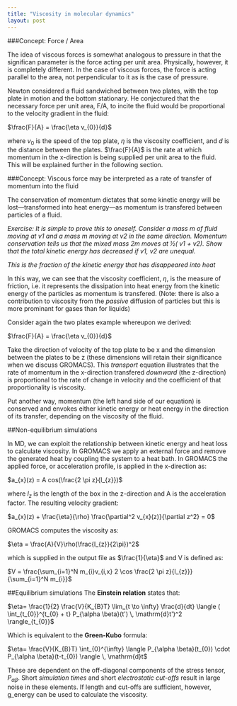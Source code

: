 ```yaml
---
title: "Viscosity in molecular dynamics"
layout: post
---
```


###Concept: Force / Area

The idea of viscous forces is somewhat analogous to pressure in that the significan parameter is the force acting per unit area. Physically, however, it is completely different. In the case of viscous forces, the force is acting parallel to the area, not perpendicular to it as is the case of pressure. 

Newton considered a fluid sandwiched between two plates, with the top plate in motion and the bottom stationary. He conjectured that the necessary force per unit area, F/A,  to incite the fluid would be proportional to the velocity gradient in the fluid:

$\frac{F}{A} = \frac{\eta v_{0}}{d}$

where $v_{0}$ is the speed of the top plate, $\eta$ is the viscosity coefficient, and $d$ is the distance between the plates. $\frac{F}{A}$ is the rate at which momentum in the x-direction is being supplied per unit area to the fluid. This will be explained further in the following section.

###Concept: Viscous force may be interpreted as a rate of transfer of momentum into the fluid

The conservation of momentum dictates that some kinetic energy will be lost&mdash;transformed into heat energy&mdash;as momentum is transfered between particles of a fluid.  

*Exercise: It is simple to prove this to oneself. Consider a mass m of fluid moving at v1 and a mass m moving at v2 in the same direction. Momentum conservation tells us that the mixed mass 2m moves at ½( v1 + v2). Show that the total kinetic energy has decreased if v1, v2 are unequal.*

*This is the fraction of the kinetic energy that has disappeared into heat*

In this way, we can see that the viscosity coefficient, $\eta$, is the measure of friction, i.e. it represents the dissipation into heat energy from the kinetic energy of the particles as momentum is transfered. (Note: there is also a contribution to viscosity from the *passive* diffusion of particles but this is more prominant for gases than for liquids)

Consider again the two plates example whereupon we derived: 

$\frac{F}{A} = \frac{\eta v_{0}}{d}$

Take the direction of velocity of the top plate to be x and the dimension between the plates to be z (these dimensions will retain their significance when we discuss GROMACS). This *transport* equation illustrates that the rate of momentum in the x-direction transfered *downward* (the z-direction) is proportional to the rate of change in velocity and the coefficient of that proportionality is viscosity. 

Put another way, momentum (the left hand side of our equation) is conserved and envokes either kinetic energy or heat energy in the direction of its transfer, depending on the viscosity of the fluid.  

##Non-equilibrium simulations

In MD, we can exploit the relationship between kinetic energy and heat loss to calculate viscosity. In GROMACS we apply an external force and remove the generated heat by coupling the system to a heat bath. In GROMACS the applied force, or acceleration profile, is applied in the x-direction as:

$a_{x}(z) = A cos(\frac{2 \pi z}{l_{z}})$

where $l_{z}$ is the length of the box in the z-direction and A is the acceleration factor. The resulting velocity gradient:

$a_{x}(z) + \frac{\eta}{\rho} \frac{\partial^2 v_{x}(z)}{\partial z^2} = 0$

GROMACS computes the viscosity as:

$\eta = \frac{A}{V}\rho(\frac{l_{z}}{2\pi})^2$

which is supplied in the output file as $\frac{1}{\eta}$ and V is defined as:

$V = \frac{\sum_{i=1}^N m_{i}v_{i,x} 2 \cos \frac{2 \pi z}{l_{z}}}{\sum_{i=1}^N m_{i}}$ 


##Equilibrium simulations
The **Einstein relation** states that:

$\eta= \frac{1}{2} \frac{V}{K_{B}T} \lim_{t \to \infty} \frac{d}{dt} \langle ( \int_{t_{0}}^{t_{0} + t} P_{\alpha \beta}(t') \, \mathrm{d}t')^2 \rangle_{t_{0}}$

Which is equivalent to the **Green-Kubo** formula:

$\eta= \frac{V}{K_{B}T} \int_{0}^{\infty} \langle P_{\alpha \beta}(t_{0}) \cdot P_{\alpha \beta}(t-t_{0}) \rangle \, \mathrm{d}t$

These are dependent on the off-diagonal components of the stress tensor, $P_{\alpha \beta}$. Short *simulation times* and short *electrostatic cut-offs* result in large noise in these elements. If length and cut-offs are sufficient, however, g_energy can be used to calculate the viscosity.
